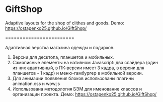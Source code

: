 # GiftShop
Adaptive layouts for the shop of clithes and goods.
Demo: https://ostapenko25.github.io/GiftShop/

========================

Адаптивная верстка магазина одежды и подарков.
1. Версии для десктопа, планшетов и мобильных.
2. Самописные элементы на нативном Javascript: два слайдера (один из них адаптивный, в ПК-версии имеет 3 кадра, в версии для планшетов - 1 кадр) и меню-гамбургер в мобильной версии.
3. Для анимации появления блоков использованы плагины animation.css и wow.js
4. Использована методология БЭМ для именование классов и организации проекта. 
Демо: https://ostapenko25.github.io/GiftShop/
